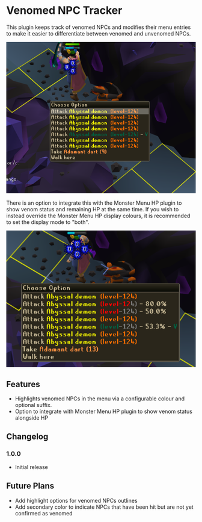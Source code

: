 # Venomed NPC Tracker
This plugin keeps track of venomed NPCs and modifies their menu entries to make it easier to differentiate 
between venomed and unvenomed NPCs.

![venom_standalone.png](img/venom_standalone.png)

There is an option to integrate this with the Monster Menu HP plugin to show venom status and 
remaining HP at the same time.
If you wish to instead override the Monster Menu HP display colours, it is recommended to set the display mode to "both".

![venom_integrated.png](img/venom_integrated.png)

## Features
- Highlights venomed NPCs in the menu via a configurable colour and optional suffix.
- Option to integrate with Monster Menu HP plugin to show venom status alongside HP

## Changelog

### 1.0.0
- Initial release

## Future Plans
- Add highlight options for venomed NPCs outlines
- Add secondary color to indicate NPCs that have been hit but are not yet confirmed as venomed